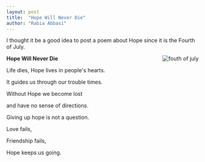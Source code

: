 ```yaml
---
layout: post
title:  "Hope Will Never Die"
author: "Rabia Abbasi"
---
```


I thought it be a good idea to post a poem about Hope since it is the Fourth of July.
<p><img src="http://giphy.com/gifs/studiosoriginals-3oEjHWDNg1omtczMMo" alt="fouth of july" align ="right"></p>

  **Hope Will Never Die**
   
Life dies, Hope lives in people's hearts.

It guides us through our trouble times.

Without Hope we become lost 

and have no sense of directions. 

Giving up hope is not a question.

Love fails,

Friendship fails,

Hope keeps us going.



